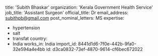 title: 'Subith Bhaskar'
organization: 'Kerala Government Health Service'
job_title: 'Assistant Surgeon'
official_title: Dr
email_address: subithpb@gmail.com
post_nominal_letters: MS
expertise:
  - hypertension
  - salt
  - transfat
country:
  - India
works_in: India
import_id: 8441d1d6-7f0e-442b-9fa0-32e594a4e4bb
id: d3ca0832-73ef-4870-9614-cf6bec672022
